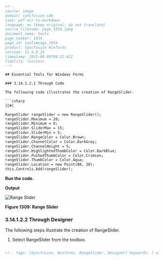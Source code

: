 ```html
<!-- 
source: image
domain: syncfusion-sdk
task: pdf-ocr-to-markdown
language: en (keep original; do not translate)
source_filename: page_1934.jpeg
document_name: tools
page_number: 1934
page_id: tools#page_1934
product: Syncfusion Winforms
version: 11.4.0.26
timestamp: 2025-08-09T09:22:43Z
fidelity: lossless
-->

## Essential Tools for Windows Forms

### 3.14.1.2.1 Through Code

The following code illustrates the creation of RangeSlider.

```csharp
[C#]

RangeSlider rangeSlider = new RangeSlider();
rangeSlider.Maximum = 20;
rangeSlider.Minimum = 0;
rangeSlider.SliderMax = 15;
rangeSlider.SliderMin = 5;
rangeSlider.RangeColor = Color.Brown;
rangeSlider.ChannelColor = Color.DarkGray;
rangeSlider.ChannelHeight = 5;
rangeSlider.HighlightedThumbColor = Color.DarkBlue;
rangeSlider.PushedThumbColor = Color.Crimson;
rangeSlider.ThumbColor = Color.Aqua;
rangeSlider.Location = new Point(80, 30);
this.Controls.Add(rangeSlider);
```

**Run the code.**

**Output**

![Range Slider](https://i.imgur.com/identifier.png)

**Figure 1309: Range Slider**

### 3.14.1.2.2 Through Designer

The following steps illustrate the creation of RangeSlider.

1.  Select RangeSlider from the toolbox.
```html

<!-- tags: [Syncfusion, Winforms, RangeSlider, Designer] keywords: [ windows forms, RangeSlider, Through Code, Through Designer, Control, GUI, slider] -->
```